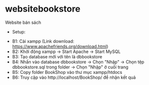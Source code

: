 # websitebookstore
Website bán sách
- Setup:
+ B1: Cài xampp (Link download: https://www.apachefriends.org/download.html)
+ B2: Khởi động xampp
        -> Start Apache
        -> Start MySQL
+ B3: Tạo database mới với tên là dbbookstore
+ B4: Nhấn vào database dbbookstore 
        -> Chọn "Nhập" 
        -> Chọn tệp dbbookstore.sql trong folder 
        -> Chọn "Nhập" ở cuối trang
+ B5: Copy folder BookShop vào thư mục xampp/htdocs
+ B6: Truy cập vào http://localhost/BookShop/ để nhận kết quả
